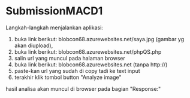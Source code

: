 # SubmissionMACD1

Langkah-langkah menjalankan aplikasi:

1. buka link berikut: blobcon68.azurewebsites.net/saya.jpg (gambar yg akan diupload),
2. buka link berikut: blobcon68.azurewebsites.net/phpQS.php
3. salin url yang muncul pada halaman browser
4. buka link berikut: blobcon68.azurewebsites.net (tanpa http://)
5. paste-kan url yang sudah di copy tadi ke text input
6. terakhir klik tombol button "Analyze image"

hasil analisa akan muncul di browser pada bagian "Response:"